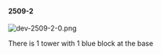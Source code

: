 #### 2509-2
![dev-2509-2-0.png](https://github.com/lil-lab/nlvr/raw/master/nlvr/dev/images/2/dev-2509-2-0.png "dev-2509-2-0.png")

There is 1 tower with 1 blue block at the base